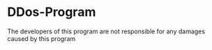 # DDos-Program
The developers of this program are not responsible for any damages caused by this program
